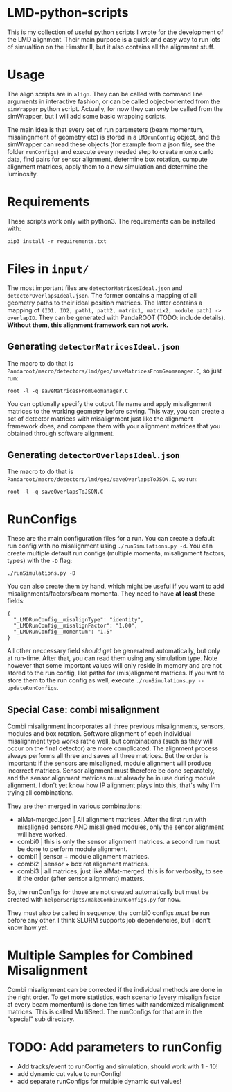 # LMD-python-scripts

This is my collection of useful python scripts I wrote for the development of the LMD alignment. Their main purpose is a quick and easy way to run lots of simualtion on the Himster II, but it also contains all the alignment stuff.

# Usage

The align scripts are in `align`. They can be called with command line arguments in interactive fashion, or can be called object-oriented from the `simWrapper` python script. Actually, for now they can *only* be called from the simWrapper, but I will add some basic wrapping scripts.

The main idea is that every set of run parameters (beam momentum, misalingnment of geometry etc) is stored in a `LMDrunConfig` object, and the simWrapper can read these objects (for example from a json file, see the folder `runConfigs`) and execute every needed step to create monte carlo data, find pairs for sensor alignment, determine box rotation, cumpute alignment matrices, apply them to a new simulation and determine the luminosity.
 
# Requirements

These scripts work only with python3. The requirements can be installed with:

```
pip3 install -r requirements.txt
```

# Files in `input/`

The most important files are `detectorMatricesIdeal.json` and `detectorOverlapsIdeal.json`. The former contains a mapping of all geometry paths to their ideal position matrices. The latter contains a mapping of `(ID1, ID2, path1, path2, matrix1, matrix2, module path) -> overlapID`. They can be generated with PandaROOT (TODO: include details). **Without them, this alignment framework can not work.**

## Generating `detectorMatricesIdeal.json`

The macro to do that is `Pandaroot/macro/detectors/lmd/geo/saveMatricesFromGeomanager.C`, so just run:

```
root -l -q saveMatricesFromGeomanager.C
```

You can optionally specify the output file name and apply misalignment matrices to the working geometry before saving. This way, you can create a set of detector matrices with misalignment just like the alignment framework does, and compare them with your alignment matrices that you obtained through software alignment.

## Generating `detectorOverlapsIdeal.json`

The macro to do that is `Pandaroot/macro/detectors/lmd/geo/saveOverlapsToJSON.C`, so run:

```
root -l -q saveOverlapsToJSON.C
```

# RunConfigs

These are the main configuration files for a run. You can create a default run config with no misalignment using `./runSimulations.py -d`. You can create multiple default run configs (multiple momenta, misalignment factors, types) with the `-D` flag:

```
./runSimulations.py -D
```

You can also create them by hand, which might be useful if you want to add misalignments/factors/beam momenta. They need to have **at least** these fields:

```
{
  "_LMDRunConfig__misalignType": "identity",
  "_LMDRunConfig__misalignFactor": "1.00",
  "_LMDRunConfig__momentum": "1.5"
}
```

All other neccessary field *should* get be generaterd automatically, but only at run-time. After that, you can read them using any simulation type. Note however that some important values will only reside in memory and are not stored to the run config, like paths for (mis)alignment matrices. If you wnt to store them to the run config as well, execute `./runSimulations.py --updateRunConfigs`.

## Special Case: combi misalignment

Combi misalignment incorporates all three previous misalignments, sensors, modules and box rotation. Software alignment of each individual misalignment type works rathe well, but combinations (such as they will occur on the final detector) are more complicated. The alignment process always performs all three and saves all three matrices. But the order is important: if the sensors are misaligned, module alignment will produce incorrect matrices. Sensor alignment must therefore be done separately, and the sensor alignment matrices must already be in use during module alignment. I don't yet know how IP alignment plays into this, that's why I'm trying all combinations.

They are then merged in various combinations:

- alMat-merged.json | All alignment matrices. After the first run with misaligned sensors AND misaligned modules, only the sensor alignment will have worked.
- combi0 | this is only the sensor alignment matrices. a second run must be done to perform module alignment.
- combi1 | sensor + module alignment matrices. 
- combi2 | sensor + box rot alignment matrices. 
- combi3 | all matrices, just like alMat-merged. this is for verbosity, to see if the order (after sensor alignment) matters.

So, the runConfigs for those are not created automatically but must be created with `helperScripts/makeCombiRunConfigs.py` for now.

They must also be called in sequence, the combi0 configs *must* be run before any other. I think SLURM supports job dependencies, but I don't know how yet.

# Multiple Samples for Combined Misalignment

Combi misalignment can be corrected if the individual methods are done in the right order. To get more statistics, each scenario (every misalign factor at every beam momentum) is done ten times with randomized misalignment matrices. This is called MultiSeed. The runConfigs for that are in the "special" sub directory.

# TODO: Add parameters to runConfig

- Add tracks/event to runConfig and simulation, should work with 1 - 10!
- add dynamic cut value to runConfig!
- add separate runConfigs for multiple dynamic cut values! 